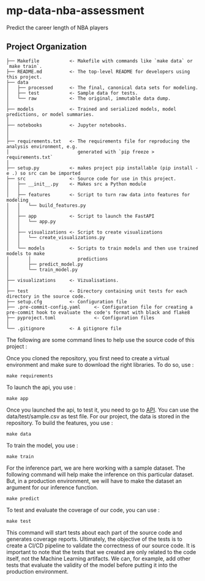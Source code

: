 mp-data-nba-assessment
==============================

Predict the career length of NBA players

Project Organization
------------

    ├── Makefile           <- Makefile with commands like `make data` or `make train`.
    ├── README.md          <- The top-level README for developers using this project.
    ├── data
    │   ├── processed      <- The final, canonical data sets for modeling.
    │   ├── test           <- Sample data for tests.
    │   └── raw            <- The original, immutable data dump.
    │
    ├── models             <- Trained and serialized models, model predictions, or model summaries.
    │
    ├── notebooks          <- Jupyter notebooks.
    │
    │
    ├── requirements.txt   <- The requirements file for reproducing the analysis environment, e.g.
    │                         generated with `pip freeze > requirements.txt`
    │
    ├── setup.py           <- makes project pip installable (pip install -e .) so src can be imported
    ├── src                <- Source code for use in this project.
    │   ├── __init__.py    <- Makes src a Python module
    │   │
    │   ├── features       <- Script to turn raw data into features for modeling
    │   │   └── build_features.py
    │   │
    │   ├── app            <- Script to launch the FastAPI 
    │   │   └── app.py
    │   │
    │   ├── visualizations <- Script to create visualizations
    │   │   └── create_visualizations.py
    │   │
    │   └── models         <- Scripts to train models and then use trained models to make
    │       │                 predictions
    │       ├── predict_model.py
    │       └── train_model.py
    │
    ├── visualizations     <- Vizualisations.
    │
    ├── test               <- Directory containing unit tests for each directory in the source code. 
    ├── setup.cfg          <- Configuration file
    ├── .pre-commit-config.yaml     <- Configuration file for creating a pre-commit hook to evaluate the code's format with black and flake8
    ├── pyproject.toml              <- Configuration files
    │
    └── .gitignore         <- A gitignore file

The following are some command lines to help use the source code of this project : 

Once you cloned the repository, you first need to create a virtual environment and make sure to download the right libraries. To do so, use :
```
make requirements
```
To launch the api, you use : 
```
make app
```
Once you launched the api, to test it, you need to go to [API](http://127.0.0.1:8000/docs). You can use the data/test/sample.csv as test file.
For our project, the data is stored in the repository. To build the features, you use :
```
make data
```
To train the model, you use :
```
make train
```
For the inference part, we are here working with a sample dataset. The following command will help make the inference on this particular dataset. 
But, in a production environment, we will have to make the dataset an argument for our inference function. 
```
make predict
```
To test and evaluate the coverage of our code, you can use :
```
make test
```
This command will start tests about each part of the source code and generates coverage reports. 
Ultimately, the objective of the tests is to create a CI/CD pipeline to validate the correctness of our source code. It is important to note that the tests 
that we created are only related to the code itself, not the Machine Learning artifacts. 
We can, for example, add other tests that evaluate the validity of the model before putting it into the production environment. 
